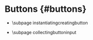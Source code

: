 Buttons {#buttons}
============
* \subpage instantiatingcreatingbutton

* \subpage collectingbuttoninput
